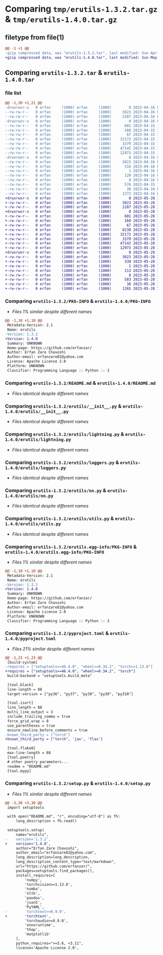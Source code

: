 # Comparing `tmp/erutils-1.3.2.tar.gz` & `tmp/erutils-1.4.0.tar.gz`

## filetype from file(1)

```diff
@@ -1 +1 @@
-gzip compressed data, was "erutils-1.3.2.tar", last modified: Sun Apr 16 07:20:45 2023, max compression
+gzip compressed data, was "erutils-1.4.0.tar", last modified: Sun May 28 12:49:01 2023, max compression
```

## Comparing `erutils-1.3.2.tar` & `erutils-1.4.0.tar`

### file list

```diff
@@ -1,20 +1,21 @@
-drwxrwxr-x   0 erfan     (1000) erfan     (1000)        0 2023-04-16 07:20:45.074921 erutils-1.3.2/
--rw-rw-r--   0 erfan     (1000) erfan     (1000)     3023 2023-04-16 07:20:45.074921 erutils-1.3.2/PKG-INFO
--rw-rw-r--   0 erfan     (1000) erfan     (1000)     2287 2023-04-16 07:20:29.000000 erutils-1.3.2/README.md
-drwxrwxr-x   0 erfan     (1000) erfan     (1000)        0 2023-04-16 07:20:45.070922 erutils-1.3.2/erutils/
--rw-rw-r--   0 erfan     (1000) erfan     (1000)      601 2023-04-15 14:09:00.000000 erutils-1.3.2/erutils/__init__.py
--rw-rw-r--   0 erfan     (1000) erfan     (1000)      160 2023-04-15 14:06:10.000000 erutils-1.3.2/erutils/__main__.py
--rw-rw-r--   0 erfan     (1000) erfan     (1000)       67 2023-04-15 14:06:10.000000 erutils-1.3.2/erutils/config.py
--rw-rw-r--   0 erfan     (1000) erfan     (1000)    32172 2023-04-15 14:06:10.000000 erutils-1.3.2/erutils/lightning.py
--rw-rw-r--   0 erfan     (1000) erfan     (1000)     3379 2023-04-15 14:06:10.000000 erutils-1.3.2/erutils/loggers.py
--rw-rw-r--   0 erfan     (1000) erfan     (1000)    47142 2023-04-15 14:06:10.000000 erutils-1.3.2/erutils/nn.py
--rw-rw-r--   0 erfan     (1000) erfan     (1000)    12973 2023-04-15 14:07:54.000000 erutils-1.3.2/erutils/utils.py
-drwxrwxr-x   0 erfan     (1000) erfan     (1000)        0 2023-04-16 07:20:45.074921 erutils-1.3.2/erutils.egg-info/
--rw-rw-r--   0 erfan     (1000) erfan     (1000)     3023 2023-04-16 07:20:45.000000 erutils-1.3.2/erutils.egg-info/PKG-INFO
--rw-rw-r--   0 erfan     (1000) erfan     (1000)      316 2023-04-16 07:20:45.000000 erutils-1.3.2/erutils.egg-info/SOURCES.txt
--rw-rw-r--   0 erfan     (1000) erfan     (1000)        1 2023-04-16 07:20:45.000000 erutils-1.3.2/erutils.egg-info/dependency_links.txt
--rw-rw-r--   0 erfan     (1000) erfan     (1000)      120 2023-04-16 07:20:45.000000 erutils-1.3.2/erutils.egg-info/requires.txt
--rw-rw-r--   0 erfan     (1000) erfan     (1000)        8 2023-04-16 07:20:45.000000 erutils-1.3.2/erutils.egg-info/top_level.txt
--rw-rw-r--   0 erfan     (1000) erfan     (1000)      576 2023-04-15 14:06:10.000000 erutils-1.3.2/pyproject.toml
--rw-rw-r--   0 erfan     (1000) erfan     (1000)       38 2023-04-16 07:20:45.074921 erutils-1.3.2/setup.cfg
--rw-rw-r--   0 erfan     (1000) erfan     (1000)     1272 2023-04-16 07:20:29.000000 erutils-1.3.2/setup.py
+drwxrwxr-x   0 erfan     (1000) erfan     (1000)        0 2023-05-28 12:49:01.788319 erutils-1.4.0/
+-rw-rw-r--   0 erfan     (1000) erfan     (1000)     3023 2023-05-28 12:49:01.788319 erutils-1.4.0/PKG-INFO
+-rw-rw-r--   0 erfan     (1000) erfan     (1000)     2287 2023-05-28 12:43:29.000000 erutils-1.4.0/README.md
+drwxrwxr-x   0 erfan     (1000) erfan     (1000)        0 2023-05-28 12:49:01.788319 erutils-1.4.0/erutils/
+-rw-rw-r--   0 erfan     (1000) erfan     (1000)      601 2023-05-28 12:43:29.000000 erutils-1.4.0/erutils/__init__.py
+-rw-rw-r--   0 erfan     (1000) erfan     (1000)      160 2023-05-28 12:43:29.000000 erutils-1.4.0/erutils/__main__.py
+-rw-rw-r--   0 erfan     (1000) erfan     (1000)       67 2023-05-28 12:43:29.000000 erutils-1.4.0/erutils/config.py
+-rw-rw-r--   0 erfan     (1000) erfan     (1000)     8238 2023-05-28 12:48:36.000000 erutils-1.4.0/erutils/flax_utils.py
+-rw-rw-r--   0 erfan     (1000) erfan     (1000)    32172 2023-05-28 12:43:29.000000 erutils-1.4.0/erutils/lightning.py
+-rw-rw-r--   0 erfan     (1000) erfan     (1000)     3379 2023-05-28 12:43:29.000000 erutils-1.4.0/erutils/loggers.py
+-rw-rw-r--   0 erfan     (1000) erfan     (1000)    47142 2023-05-28 12:43:29.000000 erutils-1.4.0/erutils/nn.py
+-rw-rw-r--   0 erfan     (1000) erfan     (1000)    12973 2023-05-28 12:43:29.000000 erutils-1.4.0/erutils/utils.py
+drwxrwxr-x   0 erfan     (1000) erfan     (1000)        0 2023-05-28 12:49:01.788319 erutils-1.4.0/erutils.egg-info/
+-rw-rw-r--   0 erfan     (1000) erfan     (1000)     3023 2023-05-28 12:49:01.000000 erutils-1.4.0/erutils.egg-info/PKG-INFO
+-rw-rw-r--   0 erfan     (1000) erfan     (1000)      338 2023-05-28 12:49:01.000000 erutils-1.4.0/erutils.egg-info/SOURCES.txt
+-rw-rw-r--   0 erfan     (1000) erfan     (1000)        1 2023-05-28 12:49:01.000000 erutils-1.4.0/erutils.egg-info/dependency_links.txt
+-rw-rw-r--   0 erfan     (1000) erfan     (1000)      113 2023-05-28 12:49:01.000000 erutils-1.4.0/erutils.egg-info/requires.txt
+-rw-rw-r--   0 erfan     (1000) erfan     (1000)        8 2023-05-28 12:49:01.000000 erutils-1.4.0/erutils.egg-info/top_level.txt
+-rw-rw-r--   0 erfan     (1000) erfan     (1000)      583 2023-05-28 12:48:36.000000 erutils-1.4.0/pyproject.toml
+-rw-rw-r--   0 erfan     (1000) erfan     (1000)       38 2023-05-28 12:49:01.788319 erutils-1.4.0/setup.cfg
+-rw-rw-r--   0 erfan     (1000) erfan     (1000)     1265 2023-05-28 12:48:36.000000 erutils-1.4.0/setup.py
```

### Comparing `erutils-1.3.2/PKG-INFO` & `erutils-1.4.0/PKG-INFO`

 * *Files 1% similar despite different names*

```diff
@@ -1,10 +1,10 @@
 Metadata-Version: 2.1
 Name: erutils
-Version: 1.3.2
+Version: 1.4.0
 Summary: UNKNOWN
 Home-page: https://github.com/erfanzar/
 Author: Erfan Zare Chavoshi
 Author-email: erfanzare82@yahoo.com
 License: Apache License 2.0
 Platform: UNKNOWN
 Classifier: Programming Language :: Python :: 3
```

### Comparing `erutils-1.3.2/README.md` & `erutils-1.4.0/README.md`

 * *Files identical despite different names*

### Comparing `erutils-1.3.2/erutils/__init__.py` & `erutils-1.4.0/erutils/__init__.py`

 * *Files identical despite different names*

### Comparing `erutils-1.3.2/erutils/lightning.py` & `erutils-1.4.0/erutils/lightning.py`

 * *Files identical despite different names*

### Comparing `erutils-1.3.2/erutils/loggers.py` & `erutils-1.4.0/erutils/loggers.py`

 * *Files identical despite different names*

### Comparing `erutils-1.3.2/erutils/nn.py` & `erutils-1.4.0/erutils/nn.py`

 * *Files identical despite different names*

### Comparing `erutils-1.3.2/erutils/utils.py` & `erutils-1.4.0/erutils/utils.py`

 * *Files identical despite different names*

### Comparing `erutils-1.3.2/erutils.egg-info/PKG-INFO` & `erutils-1.4.0/erutils.egg-info/PKG-INFO`

 * *Files 1% similar despite different names*

```diff
@@ -1,10 +1,10 @@
 Metadata-Version: 2.1
 Name: erutils
-Version: 1.3.2
+Version: 1.4.0
 Summary: UNKNOWN
 Home-page: https://github.com/erfanzar/
 Author: Erfan Zare Chavoshi
 Author-email: erfanzare82@yahoo.com
 License: Apache License 2.0
 Platform: UNKNOWN
 Classifier: Programming Language :: Python :: 3
```

### Comparing `erutils-1.3.2/pyproject.toml` & `erutils-1.4.0/pyproject.toml`

 * *Files 21% similar despite different names*

```diff
@@ -1,23 +1,23 @@
 [build-system]
-requires = ["setuptools>=46.4.0", "wheel>=0.34.2", "torch>=1.13.0"]
+requires = ["setuptools>=46.4.0", "wheel>=0.34.2", "torch"]
 build-backend = "setuptools.build_meta"
 
 [tool.black]
 line-length = 88
 target-version = ["py36", "py37", "py38", "py39", "py310"]
 
 [tool.isort]
 line_length = 88
 multi_line_output = 3
 include_trailing_comma = true
 force_grid_wrap = 0
 use_parentheses = true
 ensure_newline_before_comments = true
-known_third_party = ["torch"]
+known_third_party = ["torch", 'jax', 'flax']
 
 [tool.flake8]
 max-line-length = 88
 [tool.poetry]
 # other poetry parameters...
 readme = "README.md"
 [tool.mypy]
```

### Comparing `erutils-1.3.2/setup.py` & `erutils-1.4.0/setup.py`

 * *Files 1% similar despite different names*

```diff
@@ -3,30 +3,30 @@
 import setuptools
 
 with open("README.md", "r", encoding="utf-8") as fh:
     long_description = fh.read()
 
 setuptools.setup(
     name="erutils",
-    version='1.3.2',
+    version='1.4.0',
     author="Erfan Zare Chavoshi",
     author_email="erfanzare82@yahoo.com",
     long_description=long_description,
     long_description_content_type="text/markdown",
     url="https://github.com/erfanzar/",
     packages=setuptools.find_packages(),
     install_requires=[
         'numpy',
         'torchvision>=1.13.0',
         'numba',
         'nltk',
         'pandas',
         'json5',
         'PyYAML',
-        'torchtext>=0.9.0',
+        'torchtext',
         'torchaudio>=0.9.0',
         'onnxruntime',
         'thop',
         'matplotlib'
     ],
     python_requires=">=3.6, <3.11",
     license='Apache License 2.0',
```

